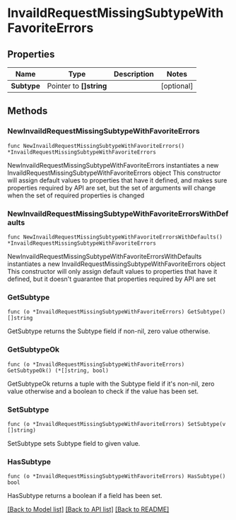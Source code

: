 # InvaildRequestMissingSubtypeWithFavoriteErrors

## Properties

Name | Type | Description | Notes
------------ | ------------- | ------------- | -------------
**Subtype** | Pointer to **[]string** |  | [optional] 

## Methods

### NewInvaildRequestMissingSubtypeWithFavoriteErrors

`func NewInvaildRequestMissingSubtypeWithFavoriteErrors() *InvaildRequestMissingSubtypeWithFavoriteErrors`

NewInvaildRequestMissingSubtypeWithFavoriteErrors instantiates a new InvaildRequestMissingSubtypeWithFavoriteErrors object
This constructor will assign default values to properties that have it defined,
and makes sure properties required by API are set, but the set of arguments
will change when the set of required properties is changed

### NewInvaildRequestMissingSubtypeWithFavoriteErrorsWithDefaults

`func NewInvaildRequestMissingSubtypeWithFavoriteErrorsWithDefaults() *InvaildRequestMissingSubtypeWithFavoriteErrors`

NewInvaildRequestMissingSubtypeWithFavoriteErrorsWithDefaults instantiates a new InvaildRequestMissingSubtypeWithFavoriteErrors object
This constructor will only assign default values to properties that have it defined,
but it doesn't guarantee that properties required by API are set

### GetSubtype

`func (o *InvaildRequestMissingSubtypeWithFavoriteErrors) GetSubtype() []string`

GetSubtype returns the Subtype field if non-nil, zero value otherwise.

### GetSubtypeOk

`func (o *InvaildRequestMissingSubtypeWithFavoriteErrors) GetSubtypeOk() (*[]string, bool)`

GetSubtypeOk returns a tuple with the Subtype field if it's non-nil, zero value otherwise
and a boolean to check if the value has been set.

### SetSubtype

`func (o *InvaildRequestMissingSubtypeWithFavoriteErrors) SetSubtype(v []string)`

SetSubtype sets Subtype field to given value.

### HasSubtype

`func (o *InvaildRequestMissingSubtypeWithFavoriteErrors) HasSubtype() bool`

HasSubtype returns a boolean if a field has been set.


[[Back to Model list]](../README.md#documentation-for-models) [[Back to API list]](../README.md#documentation-for-api-endpoints) [[Back to README]](../README.md)


